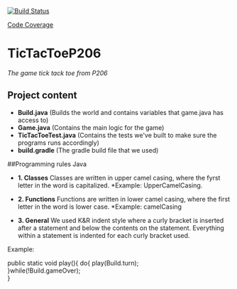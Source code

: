 [![Build Status](https://travis-ci.org/P-206/TicTacToeP206.svg?branch=master)](https://travis-ci.org/P-206/TicTacToeP206)

<a href="https://codecov.io/github/P-206/TicTacToeP206">Code Coverage</a>
# TicTacToeP206
*The game tick tack toe from P206*

## Project content
- **Build.java** (Builds the world and contains variables that game.java has access to)
- **Game.java** (Contains the main logic for the game)
- **TicTacToeTest.java** (Contains the tests we've built to make sure the programs runs accordingly)
- **build.gradle** (The gradle build file that we used)

##Programming rules
Java

- **1. Classes**
Classes are written in upper camel casing, where the fyrst letter in the word is capitalized.
*Example: UpperCamelCasing.

- **2. Functions**
Functions are written in lower camel casing, where the first letter in the word is lower case.
*Example: camelCasing

- **3. General**
We used K&R indent style where a curly bracket is inserted after a statement and below the contents on the statement. Everything within a statement is indented for each curly bracket used.

Example:

public static void play(){
	do{	
		play(Build.turn);		
	}while(!Build.gameOver);	
}


